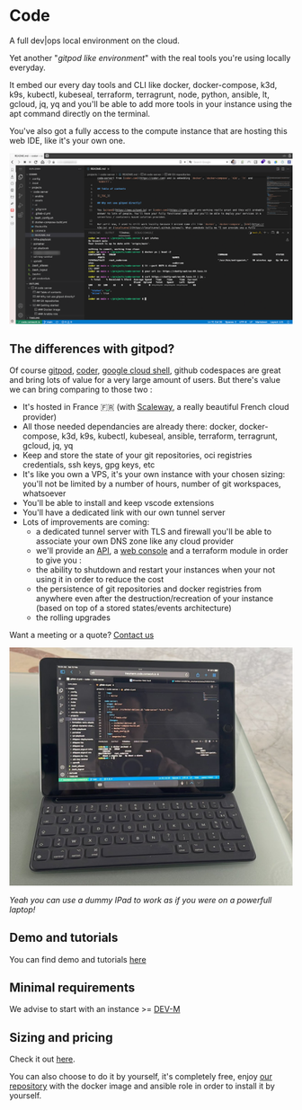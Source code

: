 # Code

A full dev|ops local environment on the cloud.

Yet another "_gitpod like environment_" with the real tools you're using locally everyday. 

It embed our every day tools and CLI like docker, docker-compose, k3d, k9s, kubectl, kubeseal, terraform, terragrunt, node, python, ansible, lt, gcloud, jq, yq and you'll be able to add more tools in your instance using the apt command directly on the terminal.

You've also got a fully access to the compute instance that are hosting this web IDE, like it's your own one.

![code](./img/code.png)

## The differences with gitpod?

Of course [gitpod](https://www.gitpod.io), [coder](https://coder.com), [google cloud shell](https://cloud.google.com/shell), github codespaces are great and bring lots of value for a very large amount of users. But there's value we can bring comparing to those two :

* It's hosted in France 🇫🇷 (with [Scaleway](https://www.scaleway.com), a really beautiful French cloud provider)
* All those needed dependancies are already there: docker, docker-compose, k3d, k9s, kubectl, kubeseal, ansible, terraform, terragrunt, gcloud, jq, yq 
* Keep and store the state of your git repositories, oci registries credentials, ssh keys, gpg keys, etc
* It's like you own a VPS, it's your own instance with your chosen sizing: you'll not be limited by a number of hours, number of git workspaces, whatsoever 
* You'll be able to install and keep vscode extensions
* You'll have a dedicated link with our own tunnel server
* Lots of improvements are coming:  
  * a dedicated tunnel server with TLS and firewall you'll be able to associate your own DNS zone like any cloud provider
  * we'll provide an [API](https://cloud-api.comwork.io), a [web console](https://cloud.comwork.io) and a terraform module in order to give you : 
  * the ability to shutdown and restart your instances when your not using it in order to reduce the cost
  * the persistence of git repositories and docker registries from anywhere even after the destruction/recreation of your instance (based on top of a stored states/events architecture)
  * the rolling upgrades

Want a meeting or a quote? [Contact us](./subscription.md)

![ipad](./img/ipad-code.jpeg)

_Yeah you can use a dummy IPad to work as if you were on a powerfull laptop!_

## Demo and tutorials

You can find demo and tutorials [here](./tutorials/code/README.md)

## Minimal requirements

We advise to start with an instance >= [DEV-M](./sizing_pricing.md)

## Sizing and pricing

Check it out [here](./sizing_pricing.md).

You can also choose to do it by yourself, it's completely free, enjoy [our repository](https://gitlab.comwork.io/oss/ansible-iac/code-server) with the docker image and ansible role in order to install it by yourself.
